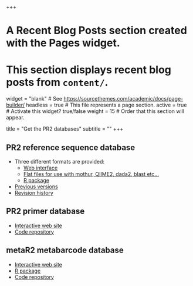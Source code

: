 +++
# A Recent Blog Posts section created with the Pages widget.
# This section displays recent blog posts from `content/`.

widget = "blank"  # See https://sourcethemes.com/academic/docs/page-builder/
headless = true  # This file represents a page section.
active = true  # Activate this widget? true/false
weight = 15  # Order that this section will appear.

title = "Get the PR2 databases"
subtitle = ""
+++
## PR2 reference sequence database
* Three different formats are provided:  
  * [Web interface](https://app.pr2-database.org/pr2-database/)
  * [Flat files for use with mothur, QIIME2, dada2, blast etc...](https://github.com/pr2database/pr2database/releases)
  * [R package](https://pr2database.github.io/pr2database/articles/pr2database.html)
* [Previous versions](https://github.com/pr2database/pr2database/releases)
* [Revision history](https://pr2database.github.io/pr2database/news/)


## PR2 primer database
* [Interactive web site](https://app.pr2-primers.org/) 
* [Code repository](https://github.com/pr2database/pr2-primers) 

## metaR2 metabarcode database
* [Interactive web site](https://shiny.metapr2.org/)
* [R package](https://pr2database.github.io/metapr2-shiny/articles/metapr2.html)
* [Code repository](https://github.com/pr2database/metapr2-shiny) 




